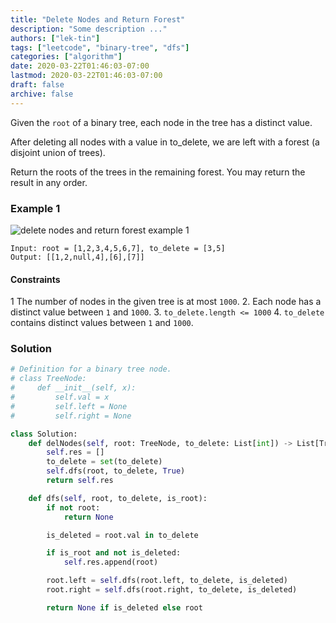 ```yaml
---
title: "Delete Nodes and Return Forest"
description: "Some description ..."
authors: ["lek-tin"]
tags: ["leetcode", "binary-tree", "dfs"]
categories: ["algorithm"]
date: 2020-03-22T01:46:03-07:00
lastmod: 2020-03-22T01:46:03-07:00
draft: false
archive: false
---
```


Given the `root` of a binary tree, each node in the tree has a distinct value.  

After deleting all nodes with a value in to_delete, we are left with a forest (a disjoint union of trees).  

Return the roots of the trees in the remaining forest.  You may return the result in any order.  

### Example 1

![delete nodes and return forest example 1](/img/post/delete-nodes-and-return-forest-example-1.png)
```
Input: root = [1,2,3,4,5,6,7], to_delete = [3,5]
Output: [[1,2,null,4],[6],[7]]
```

#### Constraints

1 The number of nodes in the given tree is at most `1000`.
2. Each node has a distinct value between `1` and `1000`.
3. `to_delete.length <= 1000`
4. `to_delete` contains distinct values between `1` and `1000`.

### Solution

```python
# Definition for a binary tree node.
# class TreeNode:
#     def __init__(self, x):
#         self.val = x
#         self.left = None
#         self.right = None

class Solution:
    def delNodes(self, root: TreeNode, to_delete: List[int]) -> List[TreeNode]:
        self.res = []
        to_delete = set(to_delete)
        self.dfs(root, to_delete, True)
        return self.res

    def dfs(self, root, to_delete, is_root):
        if not root:
            return None

        is_deleted = root.val in to_delete

        if is_root and not is_deleted:
            self.res.append(root)

        root.left = self.dfs(root.left, to_delete, is_deleted)
        root.right = self.dfs(root.right, to_delete, is_deleted)

        return None if is_deleted else root
```
